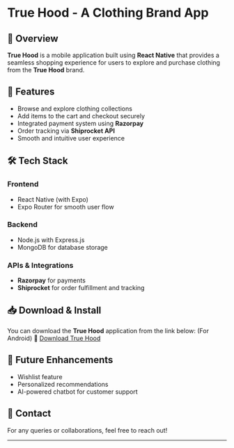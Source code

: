 # **True Hood - A Clothing Brand App**

## 📱 Overview
**True Hood** is a mobile application built using **React Native** that provides a seamless shopping experience for users to explore and purchase clothing from the **True Hood** brand.

## 🚀 Features
- Browse and explore clothing collections  
- Add items to the cart and checkout securely  
- Integrated payment system using **Razorpay**  
- Order tracking via **Shiprocket API**  
- Smooth and intuitive user experience  

## 🛠 Tech Stack
### **Frontend**
- React Native (with Expo)
- Expo Router for smooth user flow

### **Backend**
- Node.js with Express.js
- MongoDB for database storage

### **APIs & Integrations**
- **Razorpay** for payments
- **Shiprocket** for order fulfillment and tracking

## 📥 Download & Install
You can download the **True Hood** application from the link below: (For Android)
🔗 [Download True Hood](https://drive.google.com/file/d/124IkvOAiozbXXKH5-6_yp6sdKvwkdNsV/view)

## 📢 Future Enhancements
- Wishlist feature
- Personalized recommendations
- AI-powered chatbot for customer support

## 📧 Contact
For any queries or collaborations, feel free to reach out!

---
